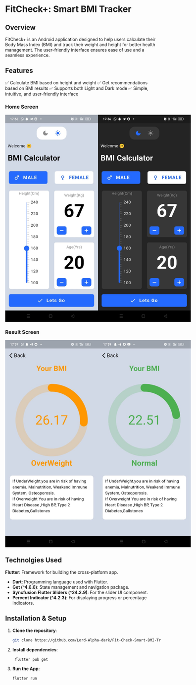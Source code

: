 # FitCheck+: Smart BMI Tracker

## Overview

FitCheck+ is an Android application designed to help users calculate their Body Mass Index (BMI) and track their weight and height for better health management. The user-friendly interface ensures ease of use and a seamless experience.

## Features

✅ Calculate BMI based on height and weight
✅ Get recommendations based on BMI results
✅ Supports both Light and Dark mode
✅ Simple, intuitive, and user-friendly interface

### Home Screen

<div style="display: flex; justify-content: space-around;">
  <img src="Screenshots/home.jpg" alt="Home Screen" width="300"/>
  <img src="Screenshots/home2.jpg" alt="Home Screen 2" width="300"/>
</div>

### Result Screen

<div style="display: flex; justify-content: space-around;">
  <img src="Screenshots/result.jpg" alt="Result Screen" width="300"/>
  <img src="Screenshots/result2.jpg" alt="Result Screen 2" width="300"/>
</div>

## Technolgies Used

 **Flutter**: Framework for building the cross-platform app.
- **Dart**: Programming language used with Flutter.
- **Get (^4.6.6)**: State management and navigation package.
- **Syncfusion Flutter Sliders (^24.2.9)**: For the slider UI component.
- **Percent Indicator (^4.2.3)**: For displaying progress or percentage indicators.

## Installation & Setup

1. **Clone the repository**:

   ```bash
   git clone https://github.com/Lord-Alpha-dark/Fit-Check-Smart-BMI-Tracker.git

1. **Install dependencies**:

   ```bash
    flutter pub get

1. **Run the App**:

   ```bash
   flutter run


